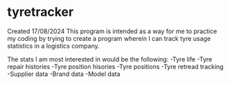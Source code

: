# tyretracker

Created 17/08/2024
This program is intended as a way for me to practice my coding by trying to create a program wherein I can track tyre usage statistics in a logistics company.

The stats I am most interested in would be the following:
-Tyre life
-Tyre repair histories
-Tyre position hisories
-Tyre positions
-Tyre retread tracking
-Supplier data
-Brand data
-Model data

